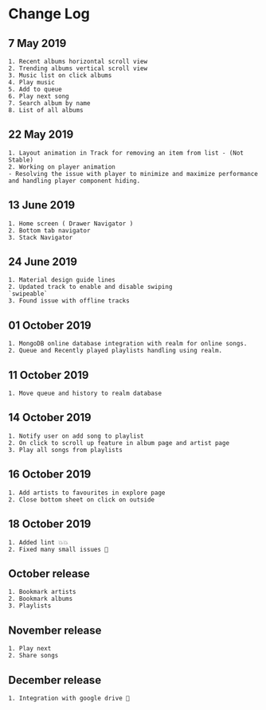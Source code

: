 # Change Log

## 7 May 2019

    1. Recent albums horizontal scroll view
    2. Trending albums vertical scroll view
    3. Music list on click albums
    4. Play music
    5. Add to queue
    6. Play next song
    7. Search album by name
    8. List of all albums

## 22 May 2019

    1. Layout animation in Track for removing an item from list - (Not Stable)
    2. Working on player animation
    - Resolving the issue with player to minimize and maximize performance and handling player component hiding.

## 13 June 2019

    1. Home screen ( Drawer Navigator )
    2. Bottom tab navigator
    3. Stack Navigator

## 24 June 2019

    1. Material design guide lines
    2. Updated track to enable and disable swiping
    `swipeable`
    3. Found issue with offline tracks

## 01 October 2019

    1. MongoDB online database integration with realm for online songs.
    2. Queue and Recently played playlists handling using realm.

## 11 October 2019

    1. Move queue and history to realm database

## 14 October 2019

    1. Notify user on add song to playlist
    2. On click to scroll up feature in album page and artist page
    3. Play all songs from playlists

## 16 October 2019

    1. Add artists to favourites in explore page
    2. Close bottom sheet on click on outside

## 18 October 2019

    1. Added lint 💥💥
    2. Fixed many small issues 🐜

## October release

    1. Bookmark artists
    2. Bookmark albums
    3. Playlists

## November release

    1. Play next
    2. Share songs

## December release

    1. Integration with google drive 🎊
